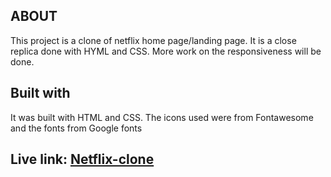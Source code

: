 ## ABOUT
This project is a clone of netflix home page/landing page. It is a close replica done with HYML and CSS. More work on the responsiveness will be done.
## Built with
It was built with HTML and CSS. The icons used were from Fontawesome and the fonts from Google fonts
## Live link: [Netflix-clone](https://bebe-dev.github.io/Net-clone-flix/)
